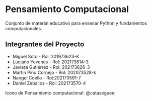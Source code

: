 # Pensamiento Computacional

Conjunto de material educativo para ensenar Python y fundamentos computacionales.

## Integrantes del Proyecto

* Miguel Soto - Rol: 201973623-K
* Luciano Yevenes - Rol: 202173514-3
* Javiera Gutiérrez - Rol: 202173626-3
* Martin Pino Cornejo - Rol: 202073528-k
* Nangel Coello - Rol:202173591-7
* Daniel Zeballos - Rol: 202173570-4

 
Icono de Pensamiento computacional: @catasegueel
